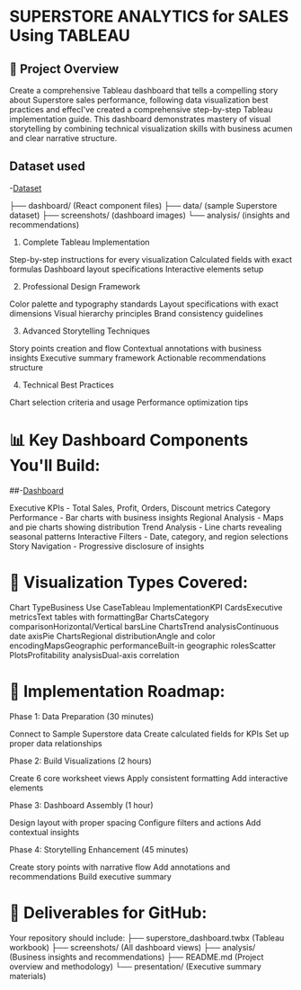 # SUPERSTORE ANALYTICS for SALES Using TABLEAU
## 🎯 Project Overview
Create a comprehensive Tableau dashboard that tells a compelling story about Superstore sales performance, following data visualization best practices and effecI've created a comprehensive step-by-step Tableau implementation guide. This dashboard demonstrates mastery of visual storytelling by combining technical visualization skills with business acumen and clear narrative structure.

## Dataset used
-<a href="https://public.tableau.com/app/profile/ishan.kshatriya/viz/Book1_17487990579820/SuperstoreAnalytics">Dataset</a>

├── dashboard/ (React component files)
├── data/ (sample Superstore dataset)
├── screenshots/ (dashboard images)
└── analysis/ (insights and recommendations)

1. Complete Tableau Implementation

Step-by-step instructions for every visualization
Calculated fields with exact formulas
Dashboard layout specifications
Interactive elements setup

2. Professional Design Framework

Color palette and typography standards
Layout specifications with exact dimensions
Visual hierarchy principles
Brand consistency guidelines

3. Advanced Storytelling Techniques

Story points creation and flow
Contextual annotations with business insights
Executive summary framework
Actionable recommendations structure

4. Technical Best Practices

Chart selection criteria and usage
Performance optimization tips


# 📊 Key Dashboard Components You'll Build:
 ##-<a href="https://github.com/Ishksha/Data-Visualization-and-Storytelling/blob/main/Superstore%20Analytics.png">Dashboard</a>
 
Executive KPIs - Total Sales, Profit, Orders, Discount metrics
Category Performance - Bar charts with business insights
Regional Analysis - Maps and pie charts showing distribution
Trend Analysis - Line charts revealing seasonal patterns
Interactive Filters - Date, category, and region selections
Story Navigation - Progressive disclosure of insights

# 🎨 Visualization Types Covered:
Chart TypeBusiness Use CaseTableau ImplementationKPI CardsExecutive metricsText tables with formattingBar ChartsCategory comparisonHorizontal/Vertical barsLine ChartsTrend analysisContinuous date axisPie ChartsRegional distributionAngle and color encodingMapsGeographic performanceBuilt-in geographic rolesScatter PlotsProfitability analysisDual-axis correlation
# 🚀 Implementation Roadmap:
Phase 1: Data Preparation (30 minutes)

Connect to Sample Superstore data
Create calculated fields for KPIs
Set up proper data relationships

Phase 2: Build Visualizations (2 hours)

Create 6 core worksheet views
Apply consistent formatting
Add interactive elements

Phase 3: Dashboard Assembly (1 hour)

Design layout with proper spacing
Configure filters and actions
Add contextual insights

Phase 4: Storytelling Enhancement (45 minutes)

Create story points with narrative flow
Add annotations and recommendations
Build executive summary


# 📁 Deliverables for GitHub:
Your repository should include:
├── superstore_dashboard.twbx (Tableau workbook)
├── screenshots/ (All dashboard views)
├── analysis/ (Business insights and recommendations)
├── README.md (Project overview and methodology)
└── presentation/ (Executive summary materials)
